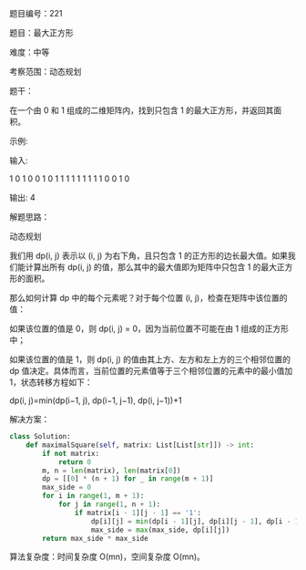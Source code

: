 题目编号：221

题目：最大正方形

难度：中等

考察范围：动态规划

题干：

在一个由 0 和 1 组成的二维矩阵内，找到只包含 1 的最大正方形，并返回其面积。

示例:

输入: 

1 0 1 0 0
1 0 1 1 1
1 1 1 1 1
1 0 0 1 0

输出: 4

解题思路：

动态规划

我们用 dp(i, j) 表示以 (i, j) 为右下角，且只包含 1 的正方形的边长最大值。如果我们能计算出所有 dp(i, j) 的值，那么其中的最大值即为矩阵中只包含 1 的最大正方形的面积。

那么如何计算 dp 中的每个元素呢？对于每个位置 (i, j)，检查在矩阵中该位置的值：

如果该位置的值是 0，则 dp(i, j) = 0，因为当前位置不可能在由 1 组成的正方形中；

如果该位置的值是 1，则 dp(i, j) 的值由其上方、左方和左上方的三个相邻位置的 dp 值决定。具体而言，当前位置的元素值等于三个相邻位置的元素中的最小值加 1，状态转移方程如下：

dp(i, j)=min(dp(i−1, j), dp(i−1, j−1), dp(i, j−1))+1

解决方案：

```python
class Solution:
    def maximalSquare(self, matrix: List[List[str]]) -> int:
        if not matrix:
            return 0
        m, n = len(matrix), len(matrix[0])
        dp = [[0] * (n + 1) for _ in range(m + 1)]
        max_side = 0
        for i in range(1, m + 1):
            for j in range(1, n + 1):
                if matrix[i - 1][j - 1] == '1':
                    dp[i][j] = min(dp[i - 1][j], dp[i][j - 1], dp[i - 1][j - 1]) + 1
                    max_side = max(max_side, dp[i][j])
        return max_side * max_side
```

算法复杂度：时间复杂度 O(mn)，空间复杂度 O(mn)。
